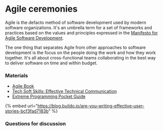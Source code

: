 # Agile ceremonies

Agile is the defacto method of software development used by modern software organizations. It's an umbrella term for a set of frameworks and practices based on the values and principles expressed in the [Manifesto for Agile Software Development](https://www.agilealliance.org/agile101/the-agile-manifesto/). 

The one thing that separates Agile from other approaches to software development is the focus on the people doing the work and how they work together. It's all about cross-functional teams collaborating in the best way to deliver software on time and within budget. 

### Materials

* [Agile Book](https://www.jamesshore.com/Agile-Book)
* [Tech Soft Skills: Effective Technical Communication](https://www.linkedin.com/learning/tech-soft-skills-effective-technical-communication?u=2125562)
* [Extreme Programming Pocket Guide](https://amzn.to/2YIRr22)

{% embed url="https://blog.buildo.io/are-you-writing-effective-user-stories-bcf3fad7183b" %}

### Questions for discussion



